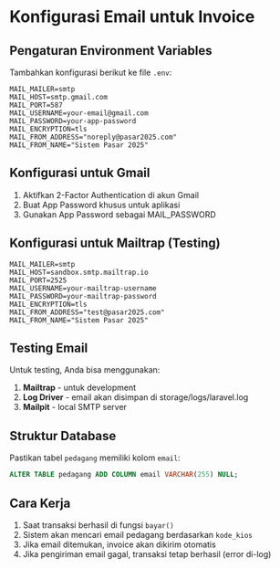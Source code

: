 # Konfigurasi Email untuk Invoice

## Pengaturan Environment Variables

Tambahkan konfigurasi berikut ke file `.env`:

```env
MAIL_MAILER=smtp
MAIL_HOST=smtp.gmail.com
MAIL_PORT=587
MAIL_USERNAME=your-email@gmail.com
MAIL_PASSWORD=your-app-password
MAIL_ENCRYPTION=tls
MAIL_FROM_ADDRESS="noreply@pasar2025.com"
MAIL_FROM_NAME="Sistem Pasar 2025"
```

## Konfigurasi untuk Gmail

1. Aktifkan 2-Factor Authentication di akun Gmail
2. Buat App Password khusus untuk aplikasi
3. Gunakan App Password sebagai MAIL_PASSWORD

## Konfigurasi untuk Mailtrap (Testing)

```env
MAIL_MAILER=smtp
MAIL_HOST=sandbox.smtp.mailtrap.io
MAIL_PORT=2525
MAIL_USERNAME=your-mailtrap-username
MAIL_PASSWORD=your-mailtrap-password
MAIL_ENCRYPTION=tls
MAIL_FROM_ADDRESS="test@pasar2025.com"
MAIL_FROM_NAME="Sistem Pasar 2025"
```

## Testing Email

Untuk testing, Anda bisa menggunakan:

1. **Mailtrap** - untuk development
2. **Log Driver** - email akan disimpan di storage/logs/laravel.log
3. **Mailpit** - local SMTP server

## Struktur Database

Pastikan tabel `pedagang` memiliki kolom `email`:

```sql
ALTER TABLE pedagang ADD COLUMN email VARCHAR(255) NULL;
```

## Cara Kerja

1. Saat transaksi berhasil di fungsi `bayar()`
2. Sistem akan mencari email pedagang berdasarkan `kode_kios`
3. Jika email ditemukan, invoice akan dikirim otomatis
4. Jika pengiriman email gagal, transaksi tetap berhasil (error di-log)
